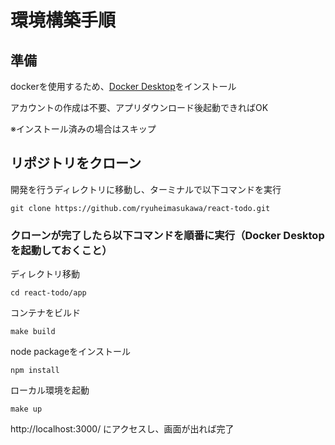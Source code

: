 # 環境構築手順

## 準備

dockerを使用するため、[Docker Desktop](https://www.docker.com/ja-jp/products/docker-desktop/)をインストール

アカウントの作成は不要、アプリダウンロード後起動できればOK

※インストール済みの場合はスキップ

## リポジトリをクローン

開発を行うディレクトリに移動し、ターミナルで以下コマンドを実行

```
git clone https://github.com/ryuheimasukawa/react-todo.git
```

### クローンが完了したら以下コマンドを順番に実行（Docker Desktopを起動しておくこと）

ディレクトリ移動

```
cd react-todo/app
```

コンテナをビルド

```
make build
```

node packageをインストール

```
npm install
```

ローカル環境を起動

```
make up
```

http://localhost:3000/ にアクセスし、画面が出れば完了

